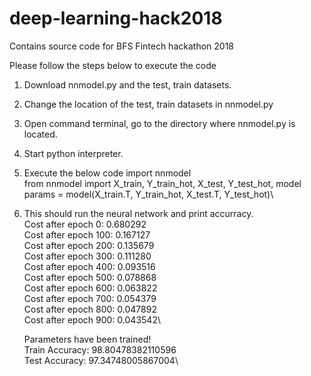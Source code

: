 # deep-learning-hack2018
Contains source code for BFS Fintech hackathon 2018

Please follow the steps below to execute the code

1. Download nnmodel.py and the test, train datasets.
2. Change the location of the test, train datasets in nnmodel.py
3. Open command terminal, go to the directory where nnmodel.py is located.
4. Start python interpreter.
5. Execute the below code
    import nnmodel\
    from nnmodel import X_train, Y_train_hot, X_test, Y_test_hot, model\
    params = model(X_train.T, Y_train_hot, X_test.T, Y_test_hot)\
6. This should run the neural network and print accurracy.\
    Cost after epoch 0: 0.680292\
    Cost after epoch 100: 0.167127\
    Cost after epoch 200: 0.135679\
    Cost after epoch 300: 0.111280\
    Cost after epoch 400: 0.093516\
    Cost after epoch 500: 0.078868\
    Cost after epoch 600: 0.063822\
    Cost after epoch 700: 0.054379\
    Cost after epoch 800: 0.047892\
    Cost after epoch 900: 0.043542\
    
    Parameters have been trained!\
    Train Accuracy: 98.80478382110596\
    Test Accuracy: 97.34748005867004\
